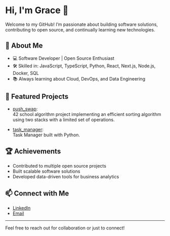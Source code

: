 # Hi, I'm Grace 👋

Welcome to my GitHub! I’m passionate about building software solutions, contributing to open source, and continually learning new technologies.

## 🚀 About Me
- 💻 Software Developer | Open Source Enthusiast
- 🛠️ Skilled in: JavaScript, TypeScript, Python, React, Next.js, Node.js, Docker, SQL
- 📚 Always learning about Cloud, DevOps, and Data Engineering

## 🌟 Featured Projects

- [push_swap](https://github.com/grace-hdd/push_swap):  
  42 school algorithm project implementing an efficient sorting algorithm using two stacks with a limited set of operations.

- [task_manager](https://github.com/grace-hdd/task_manager):  
  Task Manager built with Python.

## 🏆 Achievements
- Contributed to multiple open source projects
- Built scalable software solutions
- Developed data-driven tools for business analytics

## 📫 Connect with Me
- [LinkedIn](https://www.linkedin.com/in/grace-haddad1/)
- [Email](mailto:gracehadda@gmail.com)

---

Feel free to reach out for collaboration or just to connect!
